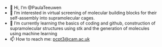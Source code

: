 - 👋 Hi, I’m @PaulaTeeuwen
- 👀 I’m interested in virtual screening of molecular building blocks for their self-assembly into supramolecular cages.
- 🌱 I’m currently learning the basics of coding and github, construction of supramolecular structures using stk and the generation of molecules using machine learning
- 📫 How to reach me: pcpt3@cam.ac.uk

